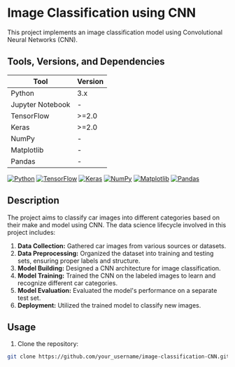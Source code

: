 # Image Classification using CNN

This project implements an image classification model using Convolutional Neural Networks (CNN).

## Tools, Versions, and Dependencies

| Tool         | Version  |
|--------------|----------|
| Python       | 3.x      |
| Jupyter Notebook | -   |
| TensorFlow   | >=2.0    |
| Keras        | >=2.0    |
| NumPy        | -        |
| Matplotlib   | -        |
| Pandas       | -        |

[![Python](https://img.shields.io/badge/Python-3.x-blue.svg)](https://www.python.org/downloads/release/python-3x/)
[![TensorFlow](https://img.shields.io/badge/TensorFlow-2.x-orange.svg)](https://www.tensorflow.org/install)
[![Keras](https://img.shields.io/badge/Keras-2.x-red.svg)](https://keras.io/)
[![NumPy](https://img.shields.io/badge/NumPy-Latest-yellow.svg)](https://numpy.org/)
[![Matplotlib](https://img.shields.io/badge/Matplotlib-Latest-blueviolet.svg)](https://matplotlib.org/)
[![Pandas](https://img.shields.io/badge/Pandas-Latest-brightgreen.svg)](https://pandas.pydata.org/)

## Description

The project aims to classify car images into different categories based on their make and model using CNN. The data science lifecycle involved in this project includes:

1. **Data Collection:** Gathered car images from various sources or datasets.
2. **Data Preprocessing:** Organized the dataset into training and testing sets, ensuring proper labels and structure.
3. **Model Building:** Designed a CNN architecture for image classification.
4. **Model Training:** Trained the CNN on the labeled images to learn and recognize different car categories.
5. **Model Evaluation:** Evaluated the model's performance on a separate test set.
6. **Deployment:** Utilized the trained model to classify new images.

## Usage

1. Clone the repository:

```bash
git clone https://github.com/your_username/image-classification-CNN.git
